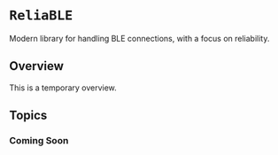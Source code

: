 # ``ReliaBLE``

Modern library for handling BLE connections, with a focus on reliability.

## Overview

This is a temporary overview.

## Topics

### Coming Soon
